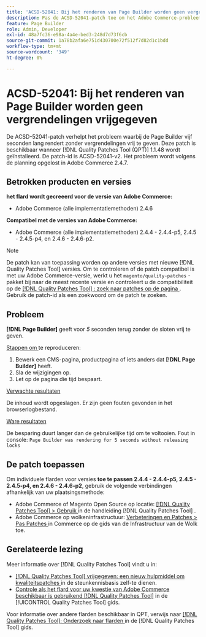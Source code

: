 ```yaml
---
title: 'ACSD-52041: Bij het renderen van Page Builder worden geen vergrendelingen vrijgegeven'
description: Pas de ACSD-52041-patch toe om het Adobe Commerce-probleem op te lossen, waarbij de Page Builder vijf seconden lang wordt weergegeven zonder vergrendelingen vrij te geven.
feature: Page Builder
role: Admin, Developer
exl-id: 48a7fc36-e98a-4a4e-bed3-248d7d73f6cb
source-git-commit: 1a78b2afa6e751d430700e72f512f7d82d1c1bdd
workflow-type: tm+mt
source-wordcount: '349'
ht-degree: 0%

---
```


# ACSD-52041: Bij het renderen van Page Builder worden geen vergrendelingen vrijgegeven

De ACSD-52041-patch verhelpt het probleem waarbij de Page Builder vijf seconden lang rendert zonder vergrendelingen vrij te geven. Deze patch is beschikbaar wanneer [!DNL Quality Patches Tool (QPT)] 1.1.48 wordt geïnstalleerd. De patch-id is ACSD-52041-v2. Het probleem wordt volgens de planning opgelost in Adobe Commerce 2.4.7.

## Betrokken producten en versies

**het flard wordt gecreeerd voor de versie van Adobe Commerce:**

* Adobe Commerce (alle implementatiemethoden) 2.4.6

**Compatibel met de versies van Adobe Commerce:**

* Adobe Commerce (alle implementatiemethoden) 2.4.4 - 2.4.4-p5, 2.4.5 - 2.4.5-p4, en 2.4.6 - 2.4.6-p2.



>[!NOTE]
>
>De patch kan van toepassing worden op andere versies met nieuwe [!DNL Quality Patches Tool] versies. Om te controleren of de patch compatibel is met uw Adobe Commerce-versie, werkt u het `magento/quality-patches` -pakket bij naar de meest recente versie en controleert u de compatibiliteit op de [[!DNL Quality Patches Tool] : zoek naar patches op de pagina ](https://experienceleague.adobe.com/tools/commerce-quality-patches/index.html) . Gebruik de patch-id als een zoekwoord om de patch te zoeken.


## Probleem

**[!DNL Page Builder]** geeft voor *5* seconden terug zonder de sloten vrij te geven.

<u> Stappen om </u> te reproduceren:

1. Bewerk een CMS-pagina, productpagina of iets anders dat **[!DNL Page Builder]** heeft.
1. Sla de wijzigingen op.
1. Let op de pagina die tijd bespaart.

<u> Verwachte resultaten </u>

De inhoud wordt opgeslagen. Er zijn geen fouten gevonden in het browserlogbestand.

<u> Ware resultaten </u>

De besparing duurt langer dan de gebruikelijke tijd om te voltooien.
Fout in console: ``Page Builder was rendering for 5 seconds without releasing locks``

## De patch toepassen

Om individuele flarden voor versies **toe te passen 2.4.4 - 2.4.4-p5, 2.4.5 - 2.4.5-p4, en 2.4.6 - 2.4.6-p2**, gebruik de volgende verbindingen afhankelijk van uw plaatsingsmethode:

* Adobe Commerce of Magento Open Source op locatie: [[!DNL Quality Patches Tool]  > Gebruik ](/help/tools/quality-patches-tool/usage.md) in de handleiding [!DNL Quality Patches Tool] .
* Adobe Commerce op wolkeninfrastructuur: [ Verbeteringen en Patches > Pas Patches ](https://experienceleague.adobe.com/docs/commerce-cloud-service/user-guide/develop/upgrade/apply-patches.html) in Commerce op de gids van de Infrastructuur van de Wolk toe.

## Gerelateerde lezing

Meer informatie over [!DNL Quality Patches Tool] vindt u in:

* [[!DNL Quality Patches Tool]  vrijgegeven: een nieuw hulpmiddel om kwaliteitspatches ](https://experienceleague.adobe.com/en/docs/commerce-knowledge-base/kb/announcements/commerce-announcements/magento-quality-patches-released-new-tool-to-self-serve-quality-patches) in de steunkennisbasis zelf-te dienen.
* [ Controle als het flard voor uw kwestie van Adobe Commerce beschikbaar is gebruikend  [!DNL Quality Patches Tool]](/help/tools/quality-patches-tool/patches-available-in-qpt/check-patch-for-magento-issue-with-magento-quality-patches.md) in de [!UICONTROL Quality Patches Tool] gids.


Voor informatie over andere flarden beschikbaar in QPT, verwijs naar [[!DNL Quality Patches Tool]: Onderzoek naar flarden ](<https://experienceleague.adobe.com/tools/commerce-quality-patches/index.html>) in de [!DNL Quality Patches Tool] gids.
